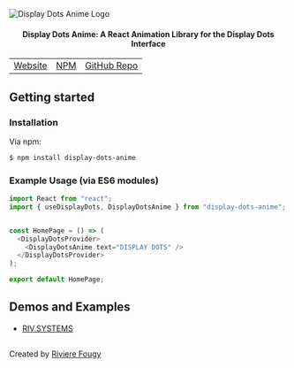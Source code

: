 <img alt="Display Dots Anime Logo" src="https://github.com/rfougy/display-dots-anime/assets/77861258/8d78c0cd-b591-4bda-bbb6-b0e129d33af1">

<h4 align="center">Display Dots Anime: A React Animation Library for the Display Dots Interface</h4>

<table align="center">
  <tbody>
    <tr>
      <td>
        <a href="https://display-dots-anime.vercel.app/">Website</a>
      </td>
      <td>
        <a href="https://www.npmjs.com/package/display-dots-anime">NPM</a>
      </td>
      <td>
        <a href="https://github.com/rfougy/display-dots-anime">GitHub Repo</a>
      </td>
    </tr>
  </tbody>
</table>

## Getting started

### Installation

Via npm:

```bash
$ npm install display-dots-anime
```

### Example Usage (via ES6 modules)

```javascript
import React from "react";
import { useDisplayDots, DisplayDotsAnime } from "display-dots-anime";


const HomePage = () => (
  <DisplayDotsProvider>
    <DisplayDotsAnime text="DISPLAY DOTS" />
  </DisplayDotsProvider>
);

export default HomePage;

```

## Demos and Examples

* [RIV.SYSTEMS](https://riv.systems/)

##

Created by [Riviere Fougy](https://riv.systems/)
